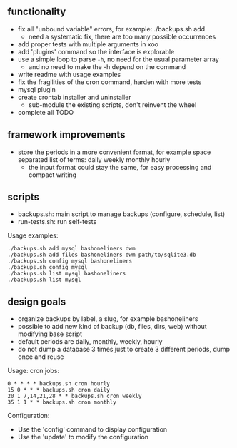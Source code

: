 functionality
-------------

- fix all "unbound variable" errors, for example: ./backups.sh add
  - need a systematic fix, there are too many possible occurrences
- add proper tests with multiple arguments in xoo
- add 'plugins' command so the interface is explorable
- use a simple loop to parse `-h`, no need for the usual parameter array
  - and no need to make the -h depend on the command
- write readme with usage examples
- fix the fragilities of the cron command, harden with more tests
- mysql plugin
- create crontab installer and uninstaller
  - sub-module the existing scripts, don't reinvent the wheel
- complete all TODO

framework improvements
----------------------

- store the periods in a more convenient format, for example space separated list of terms: daily weekly monthly hourly
  - the input format could stay the same, for easy processing and compact writing

scripts
-------

- backups.sh: main script to manage backups (configure, schedule, list)
- run-tests.sh: run self-tests

Usage examples:

    ./backups.sh add mysql bashoneliners dwm
    ./backups.sh add files bashoneliners dwm path/to/sqlite3.db
    ./backups.sh config mysql bashoneliners
    ./backups.sh config mysql
    ./backups.sh list mysql bashoneliners
    ./backups.sh list mysql

design goals
------------

- organize backups by label, a slug, for example bashoneliners
- possible to add new kind of backup (db, files, dirs, web) without modifying base script
- default periods are daily, monthly, weekly, hourly
- do not dump a database 3 times just to create 3 different periods, dump once and reuse

Usage: cron jobs:

    0 * * * * backups.sh cron hourly
    15 0 * * * backups.sh cron daily
    20 1 7,14,21,28 * * backups.sh cron weekly
    35 1 1 * * backups.sh cron monthly

Configuration:

- Use the 'config' command to display configuration
- Use the 'update' to modify the configuration
